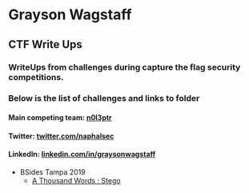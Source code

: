 # Grayson Wagstaff
## CTF Write Ups

### WriteUps from challenges during capture the flag security competitions.
### Below is the list of challenges and links to folder


#### Main competing team: [n0l3ptr][1]
#### Twitter: [twitter.com/naphalsec][2]
#### LinkedIn: [linkedin.com/in/graysonwagstaff][3]


* BSides Tampa 2019
  * [A Thousand Words : Stego][4]

[1]: https://ctftime.org/team/2524
[2]: https://twitter.com/naphalsec
[3]: https://www.linkedin.com/in/graysonwagstaff/
[4]: /BSidesTampa2019/A_Thousand_Words/
